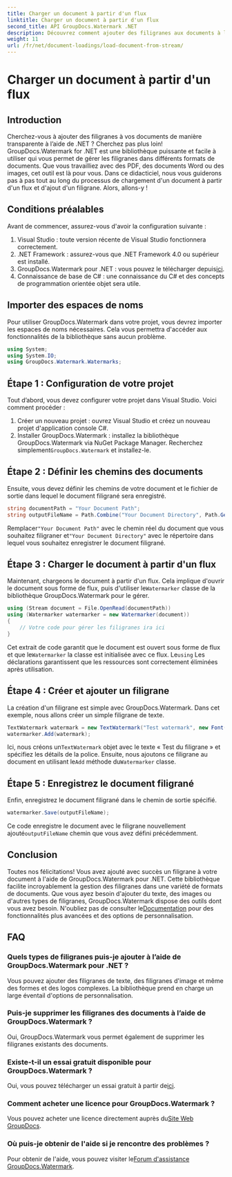 ```yaml
---
title: Charger un document à partir d'un flux
linktitle: Charger un document à partir d'un flux
second_title: API GroupDocs.Watermark .NET
description: Découvrez comment ajouter des filigranes aux documents à l'aide de GroupDocs.Watermark pour .NET avec ce guide. Parfait pour les développeurs cherchant à améliorer la sécurité des documents.
weight: 11
url: /fr/net/document-loadings/load-document-from-stream/
---
```


# Charger un document à partir d'un flux

## Introduction
Cherchez-vous à ajouter des filigranes à vos documents de manière transparente à l’aide de .NET ? Cherchez pas plus loin! GroupDocs.Watermark for .NET est une bibliothèque puissante et facile à utiliser qui vous permet de gérer les filigranes dans différents formats de documents. Que vous travailliez avec des PDF, des documents Word ou des images, cet outil est là pour vous. Dans ce didacticiel, nous vous guiderons pas à pas tout au long du processus de chargement d'un document à partir d'un flux et d'ajout d'un filigrane. Alors, allons-y !
## Conditions préalables
Avant de commencer, assurez-vous d'avoir la configuration suivante :
1. Visual Studio : toute version récente de Visual Studio fonctionnera correctement.
2. .NET Framework : assurez-vous que .NET Framework 4.0 ou supérieur est installé.
3.  GroupDocs.Watermark pour .NET : vous pouvez le télécharger depuis[ici](https://releases.groupdocs.com/Watermark/net/).
4. Connaissance de base de C# : une connaissance du C# et des concepts de programmation orientée objet sera utile.

## Importer des espaces de noms
Pour utiliser GroupDocs.Watermark dans votre projet, vous devrez importer les espaces de noms nécessaires. Cela vous permettra d'accéder aux fonctionnalités de la bibliothèque sans aucun problème.
```csharp
using System;
using System.IO;
using GroupDocs.Watermark.Watermarks;
```
## Étape 1 : Configuration de votre projet
Tout d’abord, vous devez configurer votre projet dans Visual Studio. Voici comment procéder :
1. Créer un nouveau projet : ouvrez Visual Studio et créez un nouveau projet d'application console C#.
2.  Installer GroupDocs.Watermark : installez la bibliothèque GroupDocs.Watermark via NuGet Package Manager. Recherchez simplement`GroupDocs.Watermark` et installez-le.
## Étape 2 : Définir les chemins des documents
Ensuite, vous devez définir les chemins de votre document et le fichier de sortie dans lequel le document filigrané sera enregistré.
```csharp
string documentPath = "Your Document Path";
string outputFileName = Path.Combine("Your Document Directory", Path.GetFileName(documentPath));
```
 Remplacer`"Your Document Path"` avec le chemin réel du document que vous souhaitez filigraner et`"Your Document Directory"` avec le répertoire dans lequel vous souhaitez enregistrer le document filigrané.
## Étape 3 : Charger le document à partir d'un flux
Maintenant, chargeons le document à partir d'un flux. Cela implique d'ouvrir le document sous forme de flux, puis d'utiliser le`Watermarker` classe de la bibliothèque GroupDocs.Watermark pour le gérer.
```csharp
using (Stream document = File.OpenRead(documentPath))
using (Watermarker watermarker = new Watermarker(document))
{
    // Votre code pour gérer les filigranes ira ici
}
```
 Cet extrait de code garantit que le document est ouvert sous forme de flux et que le`Watermarker` la classe est initialisée avec ce flux. Le`using` Les déclarations garantissent que les ressources sont correctement éliminées après utilisation.
## Étape 4 : Créer et ajouter un filigrane
La création d'un filigrane est simple avec GroupDocs.Watermark. Dans cet exemple, nous allons créer un simple filigrane de texte.
```csharp
TextWatermark watermark = new TextWatermark("Test watermark", new Font("Arial", 12));
watermarker.Add(watermark);
```
 Ici, nous créons un`TextWatermark` objet avec le texte « Test du filigrane » et spécifiez les détails de la police. Ensuite, nous ajoutons ce filigrane au document en utilisant le`Add` méthode du`Watermarker` classe.
## Étape 5 : Enregistrez le document filigrané
Enfin, enregistrez le document filigrané dans le chemin de sortie spécifié.
```csharp
watermarker.Save(outputFileName);
```
 Ce code enregistre le document avec le filigrane nouvellement ajouté`outputFileName` chemin que vous avez défini précédemment.

## Conclusion
Toutes nos félicitations! Vous avez ajouté avec succès un filigrane à votre document à l'aide de GroupDocs.Watermark pour .NET. Cette bibliothèque facilite incroyablement la gestion des filigranes dans une variété de formats de documents. Que vous ayez besoin d'ajouter du texte, des images ou d'autres types de filigranes, GroupDocs.Watermark dispose des outils dont vous avez besoin. N'oubliez pas de consulter le[Documentation](https://tutorials.groupdocs.com/Watermark/net/) pour des fonctionnalités plus avancées et des options de personnalisation.
## FAQ
### Quels types de filigranes puis-je ajouter à l’aide de GroupDocs.Watermark pour .NET ?
Vous pouvez ajouter des filigranes de texte, des filigranes d'image et même des formes et des logos complexes. La bibliothèque prend en charge un large éventail d'options de personnalisation.
### Puis-je supprimer les filigranes des documents à l’aide de GroupDocs.Watermark ?
Oui, GroupDocs.Watermark vous permet également de supprimer les filigranes existants des documents.
### Existe-t-il un essai gratuit disponible pour GroupDocs.Watermark ?
 Oui, vous pouvez télécharger un essai gratuit à partir de[ici](https://releases.groupdocs.com/).
### Comment acheter une licence pour GroupDocs.Watermark ?
Vous pouvez acheter une licence directement auprès du[Site Web GroupDocs](https://purchase.groupdocs.com/buy).
### Où puis-je obtenir de l'aide si je rencontre des problèmes ?
 Pour obtenir de l'aide, vous pouvez visiter le[Forum d'assistance GroupDocs.Watermark](https://forum.groupdocs.com/c/watermark/19).